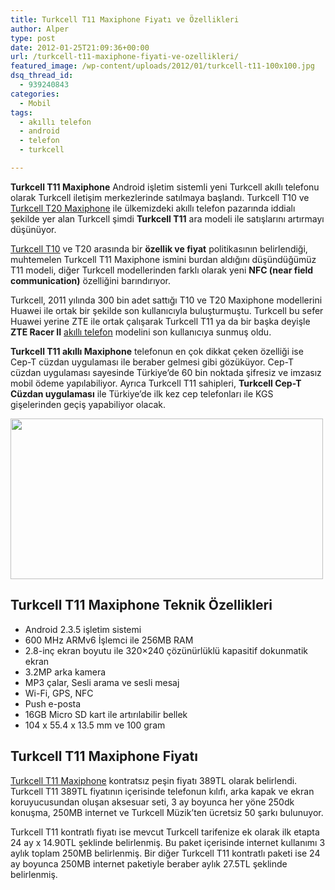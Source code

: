 ```yaml
---
title: Turkcell T11 Maxiphone Fiyatı ve Özellikleri
author: Alper
type: post
date: 2012-01-25T21:09:36+00:00
url: /turkcell-t11-maxiphone-fiyati-ve-ozellikleri/
featured_image: /wp-content/uploads/2012/01/turkcell-t11-100x100.jpg
dsq_thread_id:
  - 939240843
categories:
  - Mobil
tags:
  - akıllı telefon
  - android
  - telefon
  - turkcell

---
```

**Turkcell T11 Maxiphone** Android işletim sistemli yeni Turkcell akıllı telefonu olarak Turkcell iletişim merkezlerinde satılmaya başlandı. Turkcell T10 ve [Turkcell T20 Maxiphone][1] ile ülkemizdeki akıllı telefon pazarında iddialı şekilde yer alan Turkcell şimdi **Turkcell T11** ara modeli ile satışlarını artırmayı düşünüyor.

[Turkcell T10][2] ve T20 arasında bir **özellik ve fiyat** politikasının belirlendiği, muhtemelen Turkcell T11 Maxiphone ismini burdan aldığını düşündüğümüz T11 modeli, diğer Turkcell modellerinden farklı olarak yeni **NFC (near field communication)** özelliğini barındırıyor.

Turkcell, 2011 yılında 300 bin adet sattığı T10 ve T20 Maxiphone modellerini Huawei ile ortak bir şekilde son kullanıcıyla buluşturmuştu. Turkcell bu sefer Huawei yerine ZTE ile ortak çalışarak Turkcell T11 ya da bir başka deyişle **ZTE Racer II** [akıllı telefon][3] modelini son kullanıcıya sunmuş oldu.

**Turkcell T11 akıllı Maxiphone** telefonun en çok dikkat çeken özelliği ise Cep-T cüzdan uygulaması ile beraber gelmesi gibi gözüküyor. Cep-T cüzdan uygulaması sayesinde Türkiye&#8217;de 60 bin noktada şifresiz ve imzasız mobil ödeme yapılabiliyor. Ayrıca Turkcell T11 sahipleri, **Turkcell Cep-T Cüzdan uygulaması** ile Türkiye&#8217;de ilk kez cep telefonları ile KGS gişelerinden geçiş yapabiliyor olacak.

<img class="aligncenter size-full wp-image-7688" title="turkcell-t11" src="https://www.murekkep.org/wp-content/uploads/2012/01/turkcell-t11.jpg" alt="" width="500" height="257" srcset="https://www.murekkep.org/wp-content/uploads/2012/01/turkcell-t11.jpg 500w, https://www.murekkep.org/wp-content/uploads/2012/01/turkcell-t11-400x205.jpg 400w, https://www.murekkep.org/wp-content/uploads/2012/01/turkcell-t11-50x25.jpg 50w, https://www.murekkep.org/wp-content/uploads/2012/01/turkcell-t11-243x125.jpg 243w" sizes="(max-width: 500px) 100vw, 500px" /> 

## Turkcell T11 Maxiphone Teknik Özellikleri

  * Android 2.3.5 işletim sistemi
  * 600 MHz ARMv6 İşlemci ile 256MB RAM
  * 2.8-inç ekran boyutu ile 320&#215;240 çözünürlüklü kapasitif dokunmatik ekran
  * 3.2MP arka kamera
  * MP3 çalar, Sesli arama ve sesli mesaj
  * Wi-Fi, GPS, NFC
  * Push e-posta
  * 16GB Micro SD kart ile artırılabilir bellek
  * 104 x 55.4 x 13.5 mm ve 100 gram

## Turkcell T11 Maxiphone Fiyatı

<a title="Turkcell T11 Maxiphone" href="http://www.turkcell.com.tr/bireysel/kampanyalar/Sayfalar/Turkcell-T11-Kampanyasi.aspx" target="_blank">Turkcell T11 Maxiphone</a> kontratsız peşin fiyatı 389TL olarak belirlendi. Turkcell T11 389TL fiyatının içerisinde telefonun kılıfı, arka kapak ve ekran koruyucusundan oluşan aksesuar seti, 3 ay boyunca her yöne 250dk konuşma, 250MB internet ve Turkcell Müzik&#8217;ten ücretsiz 50 şarkı bulunuyor.

Turkcell T11 kontratlı fiyatı ise mevcut Turkcell tarifenize ek olarak ilk etapta 24 ay x 14.90TL şeklinde belirlenmiş. Bu paket içerisinde internet kullanımı 3 aylık toplam 250MB belirlenmiş. Bir diğer Turkcell T11 kontratlı paketi ise 24 ay boyunca 250MB internet paketiyle beraber aylık 27.5TL şeklinde belirlenmiş.

 [1]: https://www.murekkep.org/turkcell-t20-maxiphone-ozellikleri-ve-fiyati-6653 "Turkcell T20 Maxiphone"
 [2]: https://www.murekkep.org/turkcell-t10-icin-android-market-ve-fm-radyo-3761 "Turkcell T10"
 [3]: https://www.murekkep.org/etiket/akilli-telefon "akıllı telefon"